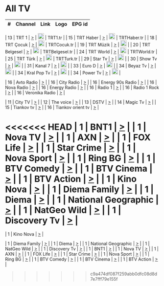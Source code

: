 <h1>All TV</h1>

| #   | Channel        | Link  | Logo | EPG id |
|:---:|:--------------:|:-----:|:----:|:------:|

| 13  | TRT 1            | [>](https://tv-trt1.medya.trt.com.tr/master.m3u8) | <img height="20" src="https://i.imgur.com/j786OLG.png"/> | TRT1.tr |
| 15  | TRT Haber        | [>](https://tv-trthaber.medya.trt.com.tr/master.m3u8) | <img height="20" src="https://i.imgur.com/OVfo8Ab.png"/> | TRTHaber.tr |
| 18  | TRT Çocuk        | [>](https://tv-trtcocuk.medya.trt.com.tr/master.m3u8) | <img height="20" src="https://i.imgur.com/QLFmD6d.png"/> | TRTCocuk.tr |
| 19  | TRT Müzik        | [>](https://tv-trtmuzik.medya.trt.com.tr/master.m3u8) | <img height="20" src="https://i.imgur.com/fIVFCEd.png"/> |
| 20  | TRT Belgesel     | [>](https://tv-trtbelgesel.medya.trt.com.tr/master.m3u8) | <img height="20" src="https://i.imgur.com/MGO87pe.png"/> | TRTBelgesel.tr |
| 24  | TRT World        | [>](https://tv-trtworld.medya.trt.com.tr/master.m3u8) | <img height="20" src="https://i.imgur.com/JEA2xpv.png"/> | TRTWorld.tr |
| 25  | TRT Türk         | [>](https://tv-trtturk.medya.trt.com.tr/master.m3u8) | <img height="20" src="https://i.imgur.com/OSTOQNw.png"/> | TRTTurk.tr |
| 29  | Star Tv   | [>](https://dogus-live.daioncdn.net/startv/startv_360p.m3u8) | <img height="20" src="https://i.imgur.com/IebUZx1.png"/> |
| 30  | Show Tv     | [>](https://ciner-live.daioncdn.net/showtv/showtv.m3u8) | <img height="20" src="https://i.imgur.com/IebUZx1.png"/> |
| 31  | Kanal 7     | [>](https://kanal7-live.daioncdn.net/kanal7/kanal7.m3u8) | <img height="20" src="https://i.imgur.com/IebUZx1.png"/> |
| 33  | Euro D    | [>](https://www.youtube.com/user/KanalD/live) | <img height="20" src="https://i.imgur.com/IebUZx1.png"/> |
| 34  | Beyaz Tv     | [>](https://beyaztv-live.daioncdn.net/beyaztv/beyaztv.m3u8) | <img height="20" src="https://i.imgur.com/IebUZx1.png"/> |
| 34  | Kral Pop Tv     | [>](https://www.youtube.com/watch?v=GuFTuKoXepw) | <img height="20" src="https://i.imgur.com/IebUZx1.png"/> |
| 34  | Power Tv     | [>](https://livetv.powerapp.com.tr/powerTV/powerhd.smil/chunklist.m3u8) | <img height="20" src="https://i.imgur.com/IebUZx1.png"/> |

| 16  | Avto Radio | [>](http://stream.metacast.eu/avtoradio.mp3.m3u) |
| 16  | City Radio | [>](http://stream.metacast.eu/city.aac.m3u) |
| 16  | Energy 90s Radio | [>](http://stream.metacast.eu/energy-90s.m3u) |
| 16  | Nova Radio | [>](http://stream.metacast.eu/nova.aac.m3u) |
| 16  | Energy Radio | [>](http://stream.metacast.eu/nrj.aac.m3u) |
| 16  | Radio 1 | [>](http://stream.metacast.eu/radio1.aac.m3u) |
| 16  | Radio 1 Rock | [>](http://stream.metacast.eu/radio1rock.aac.m3u) |
| 16  | Veronika Radio | [>](http://stream.metacast.eu/veronika.aac.m3u) |

| 11  | City TV | [>](https://tv.city.bg/play/tshls/citytv/index.m3u8) |
| 12  | The voice | [>](https://bss1.neterra.tv/thevoice/thevoice.m3u8) |
| 13  | DSTV | [>](http://46.249.95.140:8081/hls/data.m3u8) |
| 14  | Magic Tv | [>](https://bss1.neterra.tv/magictv/magictv.m3u8) |
| 15  | Tiankov tv | [>](https://streamer103.neterra.tv/tiankov-folk/live.m3u8) |
| 16  | Tiankov orient tv | [>](https://streamer103.neterra.tv/tiankov-orient/live.m3u8) |

<<<<<<< HEAD
| 1 | BNT1 | [>](https://ymkaya.xyz:13673/tv/bnt1/playlist.m3u8?wmsAuthSign=c2VydmVyX3RpbWU9Ny8xNy8yMDI1IDE6MTA6MTAgUE0maGFzaF92YWx1ZT1PYW40SGN6MitBWnBBbUJGaFZTOU9BPT0mdmFsaWRtaW51dGVzPTYw) |
| 1 | Nova TV | [>](https://ymkaya.xyz:13673/tv/novatv/playlist.m3u8?wmsAuthSign=c2VydmVyX3RpbWU9Ny8xNy8yMDI1IDE6MTA6MjAgUE0maGFzaF92YWx1ZT1LTFlUbHl4WUNpUm15bzh0eTNrT1p3PT0mdmFsaWRtaW51dGVzPTYw) |
| 1 | AXN | [>](https://ymkaya.xyz:13673/tv/axn/playlist.m3u8?wmsAuthSign=c2VydmVyX3RpbWU9Ny8xNy8yMDI1IDE6MTA6MzAgUE0maGFzaF92YWx1ZT1NUzV4TnBrRzY1QmRMN0NQQ1NwaHRBPT0mdmFsaWRtaW51dGVzPTYw) |
| 1 | FOX Life | [>](https://ymkaya.xyz:13673/tv/foxlife/playlist.m3u8?wmsAuthSign=c2VydmVyX3RpbWU9Ny8xNy8yMDI1IDE6MTA6NDAgUE0maGFzaF92YWx1ZT14MDZUNGpndE8yS2FmUWNjQjZldXpBPT0mdmFsaWRtaW51dGVzPTYw) |
| 1 | Star Crime | [>](https://ymkaya.xyz:13673/tv/foxcrime/playlist.m3u8?wmsAuthSign=c2VydmVyX3RpbWU9Ny8xNy8yMDI1IDE6MTA6NTAgUE0maGFzaF92YWx1ZT1nWk5sb1ByZVhzWklxNkEwTEhjYXh3PT0mdmFsaWRtaW51dGVzPTYw) |
| 1 | Nova Sport | [>](https://ymkaya.xyz:13673/tv/novasport/playlist.m3u8?wmsAuthSign=c2VydmVyX3RpbWU9Ny8xNy8yMDI1IDE6MTE6MDEgUE0maGFzaF92YWx1ZT1Bd1YxSHdIUkxwaGRUcTVuRkxLTVdBPT0mdmFsaWRtaW51dGVzPTYw) |
| 1 | Ring BG | [>](https://ymkaya.xyz:13673/tv/ringbg/playlist.m3u8?wmsAuthSign=c2VydmVyX3RpbWU9Ny8xNy8yMDI1IDE6MTE6MTEgUE0maGFzaF92YWx1ZT1oM1VDcU9lQ0FaSzVkV3ExcC8vQ3FnPT0mdmFsaWRtaW51dGVzPTYw) |
| 1 | BTV Comedy | [>](https://ymkaya.xyz:13673/tv/btvcomedy/playlist.m3u8?wmsAuthSign=c2VydmVyX3RpbWU9Ny8xNy8yMDI1IDE6MTE6MjEgUE0maGFzaF92YWx1ZT1lRHhPZ0k3OHFPVXBULzRiNDJMYk53PT0mdmFsaWRtaW51dGVzPTYw) |
| 1 | BTV Cinema | [>](https://ymkaya.xyz:13673/tv/btvcinema/playlist.m3u8?wmsAuthSign=c2VydmVyX3RpbWU9Ny8xNy8yMDI1IDE6MTE6MzEgUE0maGFzaF92YWx1ZT1KSVRCbG1wUCtmdFYwVmozd2JkZGJnPT0mdmFsaWRtaW51dGVzPTYw) |
| 1 | BTV Action | [>](https://ymkaya.xyz:13673/tv/btvaction/playlist.m3u8?wmsAuthSign=c2VydmVyX3RpbWU9Ny8xNy8yMDI1IDE6MTE6NDEgUE0maGFzaF92YWx1ZT1tN3FTTVp0ZWovczJyTm40NVNFR2F3PT0mdmFsaWRtaW51dGVzPTYw) |
| 1 | Kino Nova | [>](https://ymkaya.xyz:13673/tv/kinonova/playlist.m3u8?wmsAuthSign=c2VydmVyX3RpbWU9Ny8xNy8yMDI1IDE6MTE6NTEgUE0maGFzaF92YWx1ZT03Wk4xVWwrMGhnYWJYR0g0V1ZDR1RRPT0mdmFsaWRtaW51dGVzPTYw) |
| 1 | Diema Family | [>](https://ymkaya.xyz:13673/tv/diemafamily/playlist.m3u8?wmsAuthSign=c2VydmVyX3RpbWU9Ny8xNy8yMDI1IDE6MTI6MDEgUE0maGFzaF92YWx1ZT1rZmhYSUltbHBEczdWcUpPODMwbVFnPT0mdmFsaWRtaW51dGVzPTYw) |
| 1 | Diema | [>](https://ymkaya.xyz:13673/tv/diema/playlist.m3u8?wmsAuthSign=c2VydmVyX3RpbWU9Ny8xNy8yMDI1IDE6MTI6MTEgUE0maGFzaF92YWx1ZT1ZdFF5TGZYWDRsa3hrRUxNcFhOdkFBPT0mdmFsaWRtaW51dGVzPTYw) |
| 1 | National Geographic | [>](https://ymkaya.xyz:13673/tv/natgeo/playlist.m3u8?wmsAuthSign=c2VydmVyX3RpbWU9Ny8xNy8yMDI1IDE6MTI6MjEgUE0maGFzaF92YWx1ZT1xUkZ0U094cVBaVHB0cHNzNTJEYzR3PT0mdmFsaWRtaW51dGVzPTYw) |
| 1 | NatGeo Wild | [>](https://ymkaya.xyz:13673/tv/natgeowild/playlist.m3u8?wmsAuthSign=c2VydmVyX3RpbWU9Ny8xNy8yMDI1IDE6MTI6MzEgUE0maGFzaF92YWx1ZT1BdWcwZWtFdUdlSzlENkdobkNqUURnPT0mdmFsaWRtaW51dGVzPTYw) |
| 1 | Discovery Tv | [>](https://ymkaya.xyz:13673/tv/discovery/playlist.m3u8?wmsAuthSign=c2VydmVyX3RpbWU9Ny8xNy8yMDI1IDE6MTI6NDIgUE0maGFzaF92YWx1ZT1CdC9qTllpcGxxM2xyVDQwcTVrdnhnPT0mdmFsaWRtaW51dGVzPTYw) |
=======


| 1 | Kino Nova | [>](https://ymkaya.xyz:11336/tv/kinonova/playlist.m3u8?wmsAuthSign=c2VydmVyX3RpbWU9MS8yLzIwMjUgNDo0MDoyMCBBTSZoYXNoX3ZhbHVlPWlFS1FrWEtMMVRFM3l5YklUWUJQUHc9PSZ2YWxpZG1pbnV0ZXM9NjA=) |

| 1 | Diema Family | [>](https://ymkaya.xyz:11336/tv/diemafamily/playlist.m3u8?wmsAuthSign=c2VydmVyX3RpbWU9MS8yLzIwMjUgNDo0MDozMCBBTSZoYXNoX3ZhbHVlPUVUaTVKTldvZTF5WVVCM0YwL21kaXc9PSZ2YWxpZG1pbnV0ZXM9NjA=) |
| 1 | Diema | [>](https://ymkaya.xyz:11336/tv/diema/playlist.m3u8?wmsAuthSign=c2VydmVyX3RpbWU9MS8yLzIwMjUgNDo0MDo0MCBBTSZoYXNoX3ZhbHVlPVlYMWVJT2NuUjNpUTBsaytEUFFOS2c9PSZ2YWxpZG1pbnV0ZXM9NjA=) |
| 1 | National Geographic | [>](https://ymkaya.xyz:11336/tv/natgeo/playlist.m3u8?wmsAuthSign=c2VydmVyX3RpbWU9MS8yLzIwMjUgNDo0MTo0MSBBTSZoYXNoX3ZhbHVlPTJQTlVmcG5nYWx0M013eUhGRGxnd0E9PSZ2YWxpZG1pbnV0ZXM9NjA=) |
| 1 | NatGeo Wild | [>](https://ymkaya.xyz:11336/tv/natgeowild/playlist.m3u8?wmsAuthSign=c2VydmVyX3RpbWU9MS8yLzIwMjUgNDo0MTo1MSBBTSZoYXNoX3ZhbHVlPVl1OXZaTTliN0hGWEN3eDBYd1duNkE9PSZ2YWxpZG1pbnV0ZXM9NjA=) |
| 1 | Discovery Tv | [>](https://ymkaya.xyz:11336/tv/discovery/playlist.m3u8?wmsAuthSign=c2VydmVyX3RpbWU9MS8yLzIwMjUgNDo0MjowMSBBTSZoYXNoX3ZhbHVlPWtBQmdLNlY2RmQwWElzMVYzSDJyVkE9PSZ2YWxpZG1pbnV0ZXM9NjA=) |
| 1 | BNT1 | [>](https://ymkaya.xyz:11336/tv/bnt1/playlist.m3u8?wmsAuthSign=c2VydmVyX3RpbWU9MS8yLzIwMjUgNDozODozOCBBTSZoYXNoX3ZhbHVlPVVrMVlRQXpJWlhYeUh6ZFVpSC9NMUE9PSZ2YWxpZG1pbnV0ZXM9NjA=) |
| 1 | Nova TV | [>](https://ymkaya.xyz:11336/tv/novatv/playlist.m3u8?wmsAuthSign=c2VydmVyX3RpbWU9MS8yLzIwMjUgNDozODo0OCBBTSZoYXNoX3ZhbHVlPUVxQjh1a0ZzYkVGZU8zZDFGTzdreVE9PSZ2YWxpZG1pbnV0ZXM9NjA=) |
| 1 | AXN | [>](https://ymkaya.xyz:11336/tv/axn/playlist.m3u8?wmsAuthSign=c2VydmVyX3RpbWU9MS8yLzIwMjUgNDozODo1OCBBTSZoYXNoX3ZhbHVlPUpkWStGY1hkNXhaOVpPZ0thQ0FZL3c9PSZ2YWxpZG1pbnV0ZXM9NjA=) |
| 1 | FOX Life | [>](https://ymkaya.xyz:11336/tv/foxlife/playlist.m3u8?wmsAuthSign=c2VydmVyX3RpbWU9MS8yLzIwMjUgNDozOToxMCBBTSZoYXNoX3ZhbHVlPWt1ZDc1T3AzYlZDTjJnSy9TU0xJZlE9PSZ2YWxpZG1pbnV0ZXM9NjA=) |
| 1 | Star Crime | [>](https://ymkaya.xyz:11336/tv/foxcrime/playlist.m3u8?wmsAuthSign=c2VydmVyX3RpbWU9MS8yLzIwMjUgNDozOToyMCBBTSZoYXNoX3ZhbHVlPXIwVU45Nm9FR1l2enNkTG9TanBxbmc9PSZ2YWxpZG1pbnV0ZXM9NjA=) |
| 1 | Nova Sport | [>](https://ymkaya.xyz:11336/tv/novasport/playlist.m3u8?wmsAuthSign=c2VydmVyX3RpbWU9MS8yLzIwMjUgNDozOTozMCBBTSZoYXNoX3ZhbHVlPXlSZ0UxazVaM0xhSmc0NmR4T0c1T2c9PSZ2YWxpZG1pbnV0ZXM9NjA=) |
| 1 | Ring BG | [>](https://ymkaya.xyz:11336/tv/ringbg/playlist.m3u8?wmsAuthSign=c2VydmVyX3RpbWU9MS8yLzIwMjUgNDozOTo0MCBBTSZoYXNoX3ZhbHVlPTR4aUlFNHVUYWN4enY1WkVuOFZma2c9PSZ2YWxpZG1pbnV0ZXM9NjA=) |
| 1 | BTV Comedy | [>](https://ymkaya.xyz:11336/tv/btvcomedy/playlist.m3u8?wmsAuthSign=c2VydmVyX3RpbWU9MS8yLzIwMjUgNDozOTo1MCBBTSZoYXNoX3ZhbHVlPUtrMTJ2RHNTTUU1RFp1ZkVOdXFSK3c9PSZ2YWxpZG1pbnV0ZXM9NjA=) |
| 1 | BTV Cinema | [>](https://ymkaya.xyz:11336/tv/btvcinema/playlist.m3u8?wmsAuthSign=c2VydmVyX3RpbWU9MS8yLzIwMjUgNDozOTo1OSBBTSZoYXNoX3ZhbHVlPTZWcU9FZW56cG1NM1lrYy8xNE5NeHc9PSZ2YWxpZG1pbnV0ZXM9NjA=) |
| 1 | BTV Action | [>](https://ymkaya.xyz:11336/tv/btvaction/playlist.m3u8?wmsAuthSign=c2VydmVyX3RpbWU9MS8yLzIwMjUgNDo0MDoxMCBBTSZoYXNoX3ZhbHVlPUlDd0ErRkZVWThyMVZwR3c2REdGZ3c9PSZ2YWxpZG1pbnV0ZXM9NjA=) |
>>>>>>> c9a474df087f259abb0dfc08d8d7e7fff79e155f
